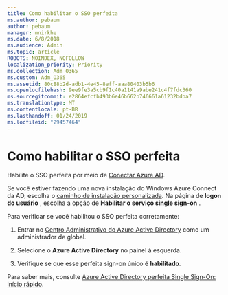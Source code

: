 ```yaml
---
title: Como habilitar o SSO perfeita
ms.author: pebaum
author: pebaum
manager: mnirkhe
ms.date: 6/8/2018
ms.audience: Admin
ms.topic: article
ROBOTS: NOINDEX, NOFOLLOW
localization_priority: Priority
ms.collection: Adm_O365
ms.custom: Adm_O365
ms.assetid: 80c88b2d-adb1-4e45-8eff-aaa80403b5b6
ms.openlocfilehash: 9ee9fe3a5cb9f1c40a1141a9abe241c4f7fdc360
ms.sourcegitcommit: e2864efcfb493b6e46b662b746661a61232bdba7
ms.translationtype: MT
ms.contentlocale: pt-BR
ms.lasthandoff: 01/24/2019
ms.locfileid: "29457464"
---
```

# <a name="how-to-enable-seamless-sso"></a>Como habilitar o SSO perfeita

Habilite o SSO perfeita por meio de [Conectar Azure AD](https://docs.microsoft.com/en-us/azure/active-directory/connect/active-directory-aadconnect).
  
Se você estiver fazendo uma nova instalação do Windows Azure Connect da AD, escolha o [caminho de instalação personalizada](https://docs.microsoft.com/en-us/azure/active-directory/connect/active-directory-aadconnect-get-started-custom). Na página de **logon do usuário** , escolha a opção de **Habilitar o serviço single sign-on** . 
  
Para verificar se você habilitou o SSO perfeita corretamente:
  
1. Entrar no [Centro Administrativo do Azure Active Directory](https://aad.portal.azure.com) como um administrador de global. 
    
2. Selecione o **Azure Active Directory** no painel à esquerda. 
    
3. Verifique se que esse perfeita sign-on único é **habilitado**.
    
Para saber mais, consulte [Azure Active Directory perfeita Single Sign-On: início rápido](https://docs.microsoft.com/en-us/azure/active-directory/connect/active-directory-aadconnect-sso-quick-start).
  

